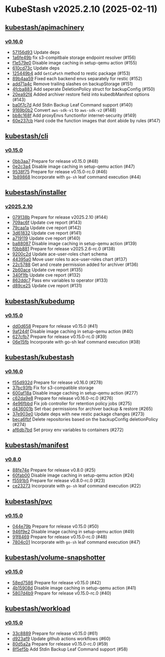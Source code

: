 # KubeStash v2025.2.10 (2025-02-11)


## [kubestash/apimachinery](https://github.com/kubestash/apimachinery)

### [v0.16.0](https://github.com/kubestash/apimachinery/releases/tag/v0.16.0)

- [57156d93](https://github.com/kubestash/apimachinery/commit/57156d93) Update deps
- [1a6fe49b](https://github.com/kubestash/apimachinery/commit/1a6fe49b) fix s3-compitbale storage endpoint resolver (#156)
- [f1e579e0](https://github.com/kubestash/apimachinery/commit/f1e579e0) Disable image caching in setup-qemu action (#155)
- [610cd73c](https://github.com/kubestash/apimachinery/commit/610cd73c) Update deps
- [125449b4](https://github.com/kubestash/apimachinery/commit/125449b4) add `GetCaPath` method to restic package (#153)
- [89b4aa59](https://github.com/kubestash/apimachinery/commit/89b4aa59) Fixed each backend envs separately for restic (#152)
- [add71a4c](https://github.com/kubestash/apimachinery/commit/add71a4c) Remove trailing slashes on backupStorage (#151)
- [4fcba883](https://github.com/kubestash/apimachinery/commit/4fcba883) Add seperate DeletionPolicy struct for backupConfig (#150)
- [20ea92f4](https://github.com/kubestash/apimachinery/commit/20ea92f4) Added archiver restore field into kubedbManifest options  (#143)
- [ba0f7c7d](https://github.com/kubestash/apimachinery/commit/ba0f7c7d) Add Stdin Backup Leaf Command support (#140)
- [9169b0b2](https://github.com/kubestash/apimachinery/commit/9169b0b2) Convert `aws-sdk-v1` to `aws-sdk-v2` (#148)
- [bb8c168f](https://github.com/kubestash/apimachinery/commit/bb8c168f) Add proxyEnvs functionfor internet-security (#149)
- [60e237cb](https://github.com/kubestash/apimachinery/commit/60e237cb) Hard code the function images that dont abide by rules  (#147)



## [kubestash/cli](https://github.com/kubestash/cli)

### [v0.15.0](https://github.com/kubestash/cli/releases/tag/v0.15.0)

- [0bb3aa7](https://github.com/kubestash/cli/commit/0bb3aa7) Prepare for release v0.15.0 (#48)
- [0e2c3a4](https://github.com/kubestash/cli/commit/0e2c3a4) Disable image caching in setup-qemu action (#47)
- [9538f75](https://github.com/kubestash/cli/commit/9538f75) Prepare for release v0.15.0-rc.0 (#46)
- [1b89868](https://github.com/kubestash/cli/commit/1b89868) Incorporate with `go-sh` leaf command execution (#44)



## [kubestash/installer](https://github.com/kubestash/installer)

### [v2025.2.10](https://github.com/kubestash/installer/releases/tag/v2025.2.10)

- [079138b](https://github.com/kubestash/installer/commit/079138b) Prepare for release v2025.2.10 (#144)
- [709ac6f](https://github.com/kubestash/installer/commit/709ac6f) Update cve report (#143)
- [79caa1a](https://github.com/kubestash/installer/commit/79caa1a) Update cve report (#142)
- [3d61832](https://github.com/kubestash/installer/commit/3d61832) Update cve report (#141)
- [a719119](https://github.com/kubestash/installer/commit/a719119) Update cve report (#140)
- [ba88087](https://github.com/kubestash/installer/commit/ba88087) Disable image caching in setup-qemu action (#139)
- [f0bb881](https://github.com/kubestash/installer/commit/f0bb881) Prepare for release v2025.2.6-rc.0 (#138)
- [9200c2d](https://github.com/kubestash/installer/commit/9200c2d) Update ace-user-roles chart schema
- [44395a0](https://github.com/kubestash/installer/commit/44395a0) Move user roles to ace-user-roles chart (#137)
- [22c5788](https://github.com/kubestash/installer/commit/22c5788) Get and create permission added for archiver (#136)
- [2b60ace](https://github.com/kubestash/installer/commit/2b60ace) Update cve report (#135)
- [340f1fb](https://github.com/kubestash/installer/commit/340f1fb) Update cve report (#132)
- [862ddc7](https://github.com/kubestash/installer/commit/862ddc7) Pass env variables to operator (#133)
- [d89ce25](https://github.com/kubestash/installer/commit/d89ce25) Update cve report (#131)



## [kubestash/kubedump](https://github.com/kubestash/kubedump)

### [v0.15.0](https://github.com/kubestash/kubedump/releases/tag/v0.15.0)

- [dd0d658](https://github.com/kubestash/kubedump/commit/dd0d658) Prepare for release v0.15.0 (#41)
- [9af244f](https://github.com/kubestash/kubedump/commit/9af244f) Disable image caching in setup-qemu action (#40)
- [627cfb7](https://github.com/kubestash/kubedump/commit/627cfb7) Prepare for release v0.15.0-rc.0 (#39)
- [06e15fb](https://github.com/kubestash/kubedump/commit/06e15fb) Incorporate with go-sh leaf command execution (#38)



## [kubestash/kubestash](https://github.com/kubestash/kubestash)

### [v0.16.0](https://github.com/kubestash/kubestash/releases/tag/v0.16.0)

- [f55d932d](https://github.com/kubestash/kubestash/commit/f55d932d) Prepare for release v0.16.0 (#278)
- [37bc93fb](https://github.com/kubestash/kubestash/commit/37bc93fb) Fix for s3-compatible storage
- [600af18a](https://github.com/kubestash/kubestash/commit/600af18a) Disable image caching in setup-qemu action (#277)
- [c62da9e8](https://github.com/kubestash/kubestash/commit/c62da9e8) Prepare for release v0.16.0-rc.0 (#276)
- [4e96fbbd](https://github.com/kubestash/kubestash/commit/4e96fbbd) Fix job controller for retention policy jobs (#275)
- [d436001b](https://github.com/kubestash/kubestash/commit/d436001b) Set rbac permissions for archiver backup & restore  (#265)
- [37e903e0](https://github.com/kubestash/kubestash/commit/37e903e0) Update deps with new restic package changes (#273)
- [beca6fbf](https://github.com/kubestash/kubestash/commit/beca6fbf) Delete repositories based on the backupConfig deletionPolicy (#274)
- [af6db7bd](https://github.com/kubestash/kubestash/commit/af6db7bd) Set proxy env variables to containers (#272)



## [kubestash/manifest](https://github.com/kubestash/manifest)

### [v0.8.0](https://github.com/kubestash/manifest/releases/tag/v0.8.0)

- [88fe74e](https://github.com/kubestash/manifest/commit/88fe74e) Prepare for release v0.8.0 (#25)
- [60fab00](https://github.com/kubestash/manifest/commit/60fab00) Disable image caching in setup-qemu action (#24)
- [f5591b5](https://github.com/kubestash/manifest/commit/f5591b5) Prepare for release v0.8.0-rc.0 (#23)
- [ce23273](https://github.com/kubestash/manifest/commit/ce23273) Incorporate with `go-sh` leaf command execution (#22)



## [kubestash/pvc](https://github.com/kubestash/pvc)

### [v0.15.0](https://github.com/kubestash/pvc/releases/tag/v0.15.0)

- [044e79b](https://github.com/kubestash/pvc/commit/044e79b) Prepare for release v0.15.0 (#50)
- [946f9e2](https://github.com/kubestash/pvc/commit/946f9e2) Disable image caching in setup-qemu action (#49)
- [91f8469](https://github.com/kubestash/pvc/commit/91f8469) Prepare for release v0.15.0-rc.0 (#48)
- [7804c01](https://github.com/kubestash/pvc/commit/7804c01) Incorporate with `go-sh` leaf command execution (#47)



## [kubestash/volume-snapshotter](https://github.com/kubestash/volume-snapshotter)

### [v0.15.0](https://github.com/kubestash/volume-snapshotter/releases/tag/v0.15.0)

- [58ed7586](https://github.com/kubestash/volume-snapshotter/commit/58ed7586) Prepare for release v0.15.0 (#42)
- [4b15908d](https://github.com/kubestash/volume-snapshotter/commit/4b15908d) Disable image caching in setup-qemu action (#41)
- [5807d4b9](https://github.com/kubestash/volume-snapshotter/commit/5807d4b9) Prepare for release v0.15.0-rc.0 (#40)



## [kubestash/workload](https://github.com/kubestash/workload)

### [v0.15.0](https://github.com/kubestash/workload/releases/tag/v0.15.0)

- [33c8889](https://github.com/kubestash/workload/commit/33c8889) Prepare for release v0.15.0 (#61)
- [d923af9](https://github.com/kubestash/workload/commit/d923af9) Update github actions workflows (#60)
- [80d5a2a](https://github.com/kubestash/workload/commit/80d5a2a) Prepare for release v0.15.0-rc.0 (#59)
- [8f5ef5b](https://github.com/kubestash/workload/commit/8f5ef5b) Add Stdin Backup Leaf Command support (#58)



